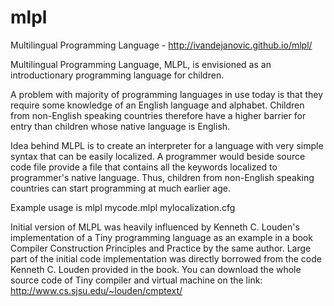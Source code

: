 # mlpl
Multilingual Programming Language - http://ivandejanovic.github.io/mlpl/

Multilingual Programming Language, MLPL, is envisioned as an introductionary programming language for children.

A problem with majority of programming languages in use today is that they require some knowledge of an English language and alphabet. Children from non-English speaking countries therefore have a higher barrier for entry than children whose native language is English.

Idea behind MLPL is to create an interpreter for a language with very simple syntax that can be easily localized. A programmer would beside source code file provide a file that contains all the keywords localized to programmer's native language. Thus, children from non-English speaking countries can start programming at much earlier age.

Example usage is mlpl mycode.mlpl mylocalization.cfg

Initial version of MLPL was heavily influenced by Kenneth C. Louden's implementation of a Tiny programming language as an example in a book Compiler Construction Principles and Practice by the same author. Large part of the initial code implementation was directly borrowed from the code Kenneth C. Louden provided in the book. You can download the whole source code of Tiny compiler and virtual machine on the link: http://www.cs.sjsu.edu/~louden/cmptext/
